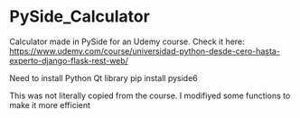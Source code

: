 # PySide_Calculator
Calculator made in PySide for an Udemy course.
Check it here: https://www.udemy.com/course/universidad-python-desde-cero-hasta-experto-django-flask-rest-web/

Need to install Python Qt library
 pip install pyside6

This was not literally copied from the course. I modifiyed some functions to make it more efficient
